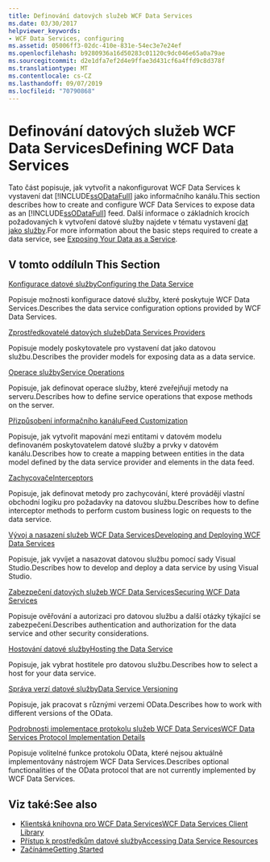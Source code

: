 ```yaml
---
title: Definování datových služeb WCF Data Services
ms.date: 03/30/2017
helpviewer_keywords:
- WCF Data Services, configuring
ms.assetid: 05006ff3-02dc-410e-831e-54ec3e7e24ef
ms.openlocfilehash: b9280936a16d50283c01120c9dc046e65a0a79ae
ms.sourcegitcommit: d2e1dfa7ef2d4e9ffae3d431cf6a4ffd9c8d378f
ms.translationtype: MT
ms.contentlocale: cs-CZ
ms.lasthandoff: 09/07/2019
ms.locfileid: "70790868"
---
```

# <a name="defining-wcf-data-services"></a><span data-ttu-id="f10f3-102">Definování datových služeb WCF Data Services</span><span class="sxs-lookup"><span data-stu-id="f10f3-102">Defining WCF Data Services</span></span>

<span data-ttu-id="f10f3-103">Tato část popisuje, jak vytvořit a nakonfigurovat WCF Data Services k vystavení dat [!INCLUDE[ssODataFull](../../../../includes/ssodatafull-md.md)] jako informačního kanálu.</span><span class="sxs-lookup"><span data-stu-id="f10f3-103">This section describes how to create and configure WCF Data Services to expose data as an [!INCLUDE[ssODataFull](../../../../includes/ssodatafull-md.md)] feed.</span></span> <span data-ttu-id="f10f3-104">Další informace o základních krocích požadovaných k vytvoření datové služby najdete v tématu vystavení [dat jako služby](exposing-your-data-as-a-service-wcf-data-services.md).</span><span class="sxs-lookup"><span data-stu-id="f10f3-104">For more information about the basic steps required to create a data service, see [Exposing Your Data as a Service](exposing-your-data-as-a-service-wcf-data-services.md).</span></span>

## <a name="in-this-section"></a><span data-ttu-id="f10f3-105">V tomto oddílu</span><span class="sxs-lookup"><span data-stu-id="f10f3-105">In This Section</span></span>

 [<span data-ttu-id="f10f3-106">Konfigurace datové služby</span><span class="sxs-lookup"><span data-stu-id="f10f3-106">Configuring the Data Service</span></span>](configuring-the-data-service-wcf-data-services.md)

 <span data-ttu-id="f10f3-107">Popisuje možnosti konfigurace datové služby, které poskytuje WCF Data Services.</span><span class="sxs-lookup"><span data-stu-id="f10f3-107">Describes the data service configuration options provided by WCF Data Services.</span></span>

 [<span data-ttu-id="f10f3-108">Zprostředkovatelé datových služeb</span><span class="sxs-lookup"><span data-stu-id="f10f3-108">Data Services Providers</span></span>](data-services-providers-wcf-data-services.md)

 <span data-ttu-id="f10f3-109">Popisuje modely poskytovatele pro vystavení dat jako datovou službu.</span><span class="sxs-lookup"><span data-stu-id="f10f3-109">Describes the provider models for exposing data as a data service.</span></span>

 [<span data-ttu-id="f10f3-110">Operace služby</span><span class="sxs-lookup"><span data-stu-id="f10f3-110">Service Operations</span></span>](service-operations-wcf-data-services.md)

 <span data-ttu-id="f10f3-111">Popisuje, jak definovat operace služby, které zveřejňují metody na serveru.</span><span class="sxs-lookup"><span data-stu-id="f10f3-111">Describes how to define service operations that expose methods on the server.</span></span>

 [<span data-ttu-id="f10f3-112">Přizpůsobení informačního kanálu</span><span class="sxs-lookup"><span data-stu-id="f10f3-112">Feed Customization</span></span>](feed-customization-wcf-data-services.md)

 <span data-ttu-id="f10f3-113">Popisuje, jak vytvořit mapování mezi entitami v datovém modelu definovaném poskytovatelem datové služby a prvky v datovém kanálu.</span><span class="sxs-lookup"><span data-stu-id="f10f3-113">Describes how to create a mapping between entities in the data model defined by the data service provider and elements in the data feed.</span></span>

 [<span data-ttu-id="f10f3-114">Zachycovače</span><span class="sxs-lookup"><span data-stu-id="f10f3-114">Interceptors</span></span>](interceptors-wcf-data-services.md)

 <span data-ttu-id="f10f3-115">Popisuje, jak definovat metody pro zachycování, které provádějí vlastní obchodní logiku pro požadavky na datovou službu.</span><span class="sxs-lookup"><span data-stu-id="f10f3-115">Describes how to define interceptor methods to perform custom business logic on requests to the data service.</span></span>

 [<span data-ttu-id="f10f3-116">Vývoj a nasazení služeb WCF Data Services</span><span class="sxs-lookup"><span data-stu-id="f10f3-116">Developing and Deploying WCF Data Services</span></span>](developing-and-deploying-wcf-data-services.md)

 <span data-ttu-id="f10f3-117">Popisuje, jak vyvíjet a nasazovat datovou službu pomocí sady Visual Studio.</span><span class="sxs-lookup"><span data-stu-id="f10f3-117">Describes how to develop and deploy a data service by using Visual Studio.</span></span>

 [<span data-ttu-id="f10f3-118">Zabezpečení datových služeb WCF Data Services</span><span class="sxs-lookup"><span data-stu-id="f10f3-118">Securing WCF Data Services</span></span>](securing-wcf-data-services.md)

 <span data-ttu-id="f10f3-119">Popisuje ověřování a autorizaci pro datovou službu a další otázky týkající se zabezpečení.</span><span class="sxs-lookup"><span data-stu-id="f10f3-119">Describes authentication and authorization for the data service and other security considerations.</span></span>

 [<span data-ttu-id="f10f3-120">Hostování datové služby</span><span class="sxs-lookup"><span data-stu-id="f10f3-120">Hosting the Data Service</span></span>](hosting-the-data-service-wcf-data-services.md)

 <span data-ttu-id="f10f3-121">Popisuje, jak vybrat hostitele pro datovou službu.</span><span class="sxs-lookup"><span data-stu-id="f10f3-121">Describes how to select a host for your data service.</span></span>

 [<span data-ttu-id="f10f3-122">Správa verzí datové služby</span><span class="sxs-lookup"><span data-stu-id="f10f3-122">Data Service Versioning</span></span>](data-service-versioning-wcf-data-services.md)

 <span data-ttu-id="f10f3-123">Popisuje, jak pracovat s různými verzemi OData.</span><span class="sxs-lookup"><span data-stu-id="f10f3-123">Describes how to work with different versions of the OData.</span></span>

 [<span data-ttu-id="f10f3-124">Podrobnosti implementace protokolu služeb WCF Data Services</span><span class="sxs-lookup"><span data-stu-id="f10f3-124">WCF Data Services Protocol Implementation Details</span></span>](wcf-data-services-protocol-implementation-details.md)

 <span data-ttu-id="f10f3-125">Popisuje volitelné funkce protokolu OData, které nejsou aktuálně implementovány nástrojem WCF Data Services.</span><span class="sxs-lookup"><span data-stu-id="f10f3-125">Describes optional functionalities of the OData protocol that are not currently implemented by WCF Data Services.</span></span>

## <a name="see-also"></a><span data-ttu-id="f10f3-126">Viz také:</span><span class="sxs-lookup"><span data-stu-id="f10f3-126">See also</span></span>

- [<span data-ttu-id="f10f3-127">Klientská knihovna pro WCF Data Services</span><span class="sxs-lookup"><span data-stu-id="f10f3-127">WCF Data Services Client Library</span></span>](wcf-data-services-client-library.md)
- [<span data-ttu-id="f10f3-128">Přístup k prostředkům datové služby</span><span class="sxs-lookup"><span data-stu-id="f10f3-128">Accessing Data Service Resources</span></span>](accessing-data-service-resources-wcf-data-services.md)
- [<span data-ttu-id="f10f3-129">Začínáme</span><span class="sxs-lookup"><span data-stu-id="f10f3-129">Getting Started</span></span>](getting-started-with-wcf-data-services.md)
